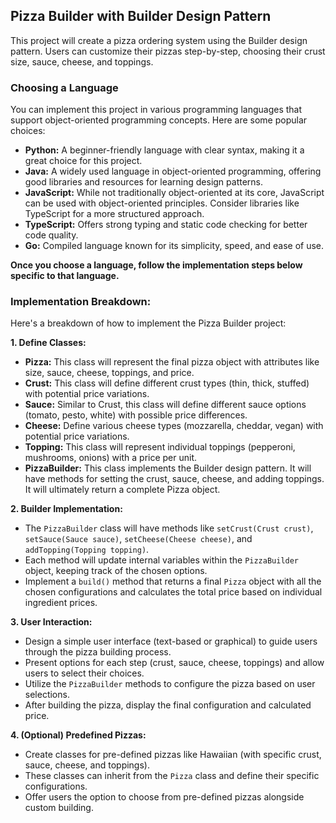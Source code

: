 ##  Pizza Builder with Builder Design Pattern

This project will create a pizza ordering system using the Builder design pattern. Users can customize their pizzas step-by-step, choosing their crust size, sauce, cheese, and toppings.

###  Choosing a Language

You can implement this project in various programming languages that support object-oriented programming concepts. Here are some popular choices:

* **Python:** A beginner-friendly language with clear syntax, making it a great choice for this project.
* **Java:** A widely used language in object-oriented programming, offering good libraries and resources for learning design patterns.
* **JavaScript:** While not traditionally object-oriented at its core, JavaScript can be used with object-oriented principles. Consider libraries like TypeScript for a more structured approach.
* **TypeScript:** Offers strong typing and static code checking for better code quality.
* **Go:** Compiled language known for its simplicity, speed, and ease of use.

**Once you choose a language, follow the implementation steps below specific to that language.**

###  Implementation Breakdown:

Here's a breakdown of how to implement the Pizza Builder project:

**1. Define Classes:**

* **Pizza:** This class will represent the final pizza object with attributes like size, sauce, cheese, toppings, and price.
* **Crust:** This class will define different crust types (thin, thick, stuffed) with potential price variations.
* **Sauce:** Similar to Crust, this class will define different sauce options (tomato, pesto, white) with possible price differences.
* **Cheese:** Define various cheese types (mozzarella, cheddar, vegan) with potential price variations.
* **Topping:** This class will represent individual toppings (pepperoni, mushrooms, onions) with a price per unit.
* **PizzaBuilder:** This class implements the Builder design pattern. It will have methods for setting the crust, sauce, cheese, and adding toppings. It will ultimately return a complete Pizza object.


**2. Builder Implementation:**

* The `PizzaBuilder` class will have methods like `setCrust(Crust crust)`, `setSauce(Sauce sauce)`, `setCheese(Cheese cheese)`, and `addTopping(Topping topping)`.
* Each method will update internal variables within the `PizzaBuilder` object, keeping track of the chosen options.
* Implement a `build()` method that returns a final `Pizza` object with all the chosen configurations and calculates the total price based on individual ingredient prices.


**3. User Interaction:**

*  Design a simple user interface (text-based or graphical) to guide users through the pizza building process.
*  Present options for each step (crust, sauce, cheese, toppings) and allow users to select their choices.
*  Utilize the `PizzaBuilder` methods to configure the pizza based on user selections.
*  After building the pizza, display the final configuration and calculated price.


**4. (Optional) Predefined Pizzas:**

* Create classes for pre-defined pizzas like Hawaiian (with specific crust, sauce, cheese, and toppings).
* These classes can inherit from the `Pizza` class and define their specific configurations.
* Offer users the option to choose from pre-defined pizzas alongside custom building.
